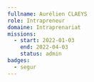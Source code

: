 ```yaml
---
fullname: Aurélien CLAEYS
role: Intrapreneur
domaine: Intraprenariat
missions:
  - start: 2022-01-03
    end: 2022-04-03
    status: admin
badges:
  - segur
---
```


